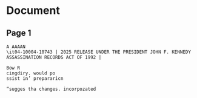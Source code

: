 # Document

## Page 1

```text
A AAAAN
\it04-10004-10743 | 2025 RELEASE UNDER THE PRESIDENT JOHN F. KENNEDY ASSASSINATION RECORDS ACT OF 1992 |

Bow R
cingdiry. would po
ssist in’ prepararicn

“sugges tha changes. incorpozated
```

